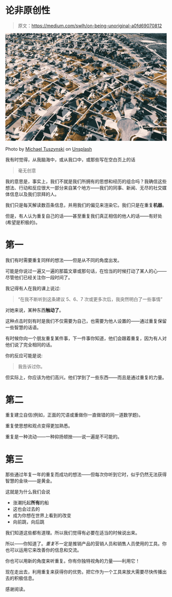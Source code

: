 # 论非原创性

> 原文：<https://medium.com/swlh/on-being-unoriginal-a0fd69070812>

![](img/a25b89036dca7b9ba448f145d43931bc.png)

Photo by [Michael Tuszynski](https://unsplash.com/@churchmediamike?utm_source=unsplash&utm_medium=referral&utm_content=creditCopyText) on [Unsplash](https://unsplash.com/search/photos/suburb?utm_source=unsplash&utm_medium=referral&utm_content=creditCopyText)

我有时觉得，从我脑海中，或从我口中，或那些写在空白页上的话

> 毫无创意

我的意思是，事实上，我们不就是我们所拥有的思想和经历的组合吗？我确信这些想法、行动和反应很大一部分来自某个地方——我们的同事、新闻、无尽的社交媒体信息以及我们崇拜的人。

我们只是每天解读数百条信息，并用我们的偏见来渲染它。我们只是在重复**机器**。

但是，有人认为重复自己的话——甚至重复我们真正相信的他人的话——有好处(希望是积极的)。

# 第一

我们有时需要重复同样的想法——但是从不同的角度出发。

可能是你说过一遍又一遍的那篇文章或那句话，在恰当的时候打动了某人的心——尽管他们已经关注你一段时间了。

我记得有人在我的课上说过:

> “在我不断听到这条建议 5、6、7 次或更多次后，我突然明白了一些事情”

对她来说，某种东西**触动了**。

这种点击时刻有时是我们不仅需要为自己，也需要为他人设置的——通过重复保留一些智慧的话语。

有时候你向一个朋友重复某件事，下一件事你知道，他们会跟着重复，因为有人对他们说了完全相同的话。

你的反应可能是说:

> 我告诉过你。

但实际上，你应该为他们高兴。他们学到了一些东西——而且是通过重复的力量。

# 第二

重复建立自信(例如，正面的咒语或重做你一直做错的同一道数学题)。

重复使思想和观点变得更加熟悉。

重复是一种流动——一种抑扬顿挫——说一遍是不可能的。

# 第三

那些通过年复一年的重复而成功的想法——但每次你听到它时，似乎仍然无法获得智慧的金块——是黄金。

这就是为什么我们会说

*   涨潮托起**所有**的船
*   这也会过去的
*   成为你想在世界上看到的改变
*   向前跳，向后跳

我们知道这些都有道理。所以我们觉得有必要在适当的时候说出来。

所以——你知道了。*重复*不一定是推销产品的营销人员和销售人员使用的工具。你也可以运用它来改善你的信息和交流。

你也可以用新的角度来听重复。你有你独特视角的力量——利用它！

现在走出去，利用重复来获得你的优势。把它作为一个工具来放大需要尽快传播出去的积极信息。

感谢阅读。